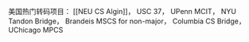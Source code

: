 美国热门转码项目： [[NEU CS Algin]]， USC 37， UPenn MCIT， NYU Tandon Bridge， Brandeis MSCS for non-major， Columbia CS Bridge， UChicago MPCS
